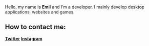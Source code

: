 Hello, my name is **Emil** and I'm a developer. I mainly develop desktop applications, websites and games.

## How to contact me:

**[Twitter](https://twitter.com/ortibexon)**
**[Instagram](https://Instagram.com/ortibexon)**
